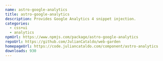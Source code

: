 ```yaml
---
name: astro-google-analytics
title: astro-google-analytics
description: Provides Google Analytics 4 snippet injection.
categories:
  - css+ui
  - analytics
npmUrl: https://www.npmjs.com/package/astro-google-analytics
repoUrl: https://github.com/JulianCataldo/web-garden
homepageUrl: https://code.juliancataldo.com/component/astro-analytics
downloads: 930
---
```

